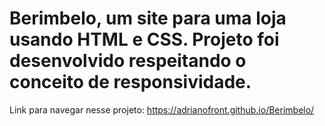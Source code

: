 # Berimbelo, um site para uma loja usando HTML e CSS. Projeto foi desenvolvido respeitando o conceito de responsividade.
Link para navegar nesse projeto: https://adrianofront.github.io/Berimbelo/
